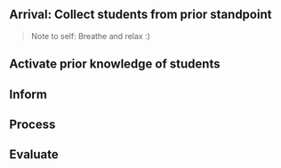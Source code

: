 ## Arrival: Collect students from prior standpoint
> Note to self: Breathe and relax :)
## Activate prior knowledge of students
## Inform
## Process
## Evaluate
